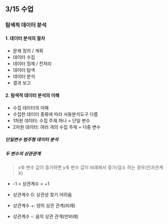 ## 3/15 수업



### 탐색적 데이터 분석

#### 1. 데이터 분석의 절차

* 문제 정의 / 계획
* 데이터 수집
* 데이터 정제 / 전처리
* 데이터 탐색
* 데이터 분석
* 결과 보고



#### 2. 탐색적 데이터 분석의 이해

* 수집 데이터의 이해
* 수집한 데이터 종류에 따라 사용분석도구 다름
* 1차원 데이터: 수집 주제 하나 = 단일 변수
* 2차원 데이터: 여러 개의 수집 주제 = 다중 변수



##### 단일변수 범주형 데이터 분석





##### 두 변수의 상관관계

> x축 변수 값이 증가하면 y축 변수 값이 비례해서 증가/감소 하는 경우(인과관계 X)

* -1 < 상관계수 < +1

* 상관계수 0: 상관성 찾기 어려움
* 상관계수 +: 양의 상관 관계(비례)
* 상관계수 -: 음의 상관 관계(반비례)